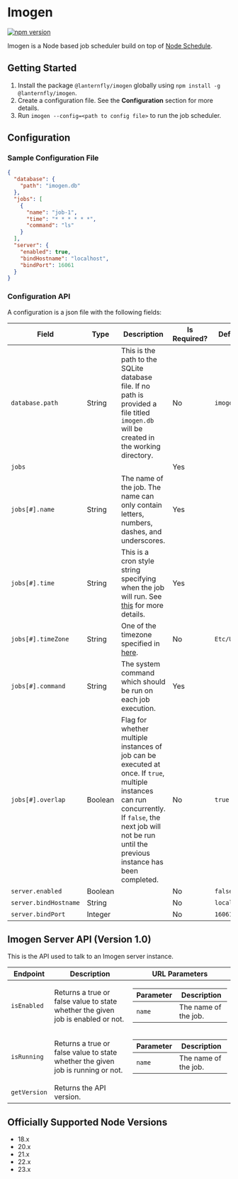 # Imogen

[![npm version](https://img.shields.io/npm/v/@lanternfly/imogen.svg?style=flat)](https://www.npmjs.com/package/@lanternfly/imogen)

Imogen is a Node based job scheduler build on top of [Node Schedule](https://www.npmjs.com/package/node-schedule).

## Getting Started

1. Install the package `@lanternfly/imogen` globally using `npm install -g @lanternfly/imogen`.
2. Create a configuration file. See the **Configuration** section for more details.
3. Run `imogen --config=<path to config file>` to run the job scheduler.

## Configuration

### Sample Configuration File

```json
{
  "database": {
    "path": "imogen.db"
  },
  "jobs": [
    {
      "name": "job-1",
      "time": "* * * * * *",
      "command": "ls"
    }
  ],
  "server": {
    "enabled": true,
    "bindHostname": "localhost",
    "bindPort": 16061
  }
}
```

### Configuration API

A configuration is a json file with the following fields:

| Field                 | Type    | Description                                                                                                                                                                                                      | Is Required? | Default     |
|-----------------------|---------|------------------------------------------------------------------------------------------------------------------------------------------------------------------------------------------------------------------|--------------|-------------|
| `database.path`       | String  | This is the path to the SQLite database file. If no path is provided a file titled `imogen.db` will be created in the working directory.                                                                         | No           | `imogen.db` |
| `jobs`                |         |                                                                                                                                                                                                                  | Yes          |             |
| `jobs[#].name`        | String  | The name of the job. The name can only contain letters, numbers, dashes, and underscores.                                                                                                                        | Yes          |             |
| `jobs[#].time`        | String  | This is a cron style string specifying when the job will run. See [this](https://www.npmjs.com/package/node-schedule#cron-style-scheduling) for more details.                                                    | Yes          |             |
| `jobs[#].timeZone`    | String  | One of the timezone specified in [here](https://en.wikipedia.org/wiki/List_of_tz_database_time_zones).                                                                                                           | No           | `Etc/UTC`   |
| `jobs[#].command`     | String  | The system command which should be run on each job execution.                                                                                                                                                    | Yes          |             |
| `jobs[#].overlap`     | Boolean | Flag for whether multiple instances of job can be executed at once. If `true`, multiple instances can run concurrently. If `false`, the next job will not be run until the previous instance has been completed. | No           | `true`      |
| `server.enabled`      | Boolean |                                                                                                                                                                                                                  | No           | `false`     |
| `server.bindHostname` | String  |                                                                                                                                                                                                                  | No           | `localhost` |
| `server.bindPort`     | Integer |                                                                                                                                                                                                                  | No           | `16061`     |

## Imogen Server API (Version 1.0)
This is the API used to talk to an Imogen server instance.

<table>
    <thead>
        <tr>
            <th>Endpoint</th>
            <th>Description</th>
            <th>URL Parameters</th>
        </tr>
    </thead>
    <tbody>
        <tr>
            <td><code>isEnabled</code></td>
            <td>Returns a true or false value to state whether the given job is enabled or not.</td>
            <td>
                <table>
                    <thead>
                        <tr>
                            <th>Parameter</th>
                            <th>Description</th>
                        </tr>
                    </thead>
                    <tbody>
                        <tr>
                            <td><code>name</code></td>
                            <td>The name of the job.</td>
                        </tr>
                    </tbody>
                </table>
            </td>
        </tr>
        <tr>
            <td><code>isRunning</code></td>
            <td>Returns a true or false value to state whether the given job is running or not.</td>
            <td>
                <table>
                    <thead>
                        <tr>
                            <th>Parameter</th>
                            <th>Description</th>
                        </tr>
                    </thead>
                    <tbody>
                        <tr>
                            <td><code>name</code></td>
                            <td>The name of the job.</td>
                        </tr>
                    </tbody>
                </table>
            </td>
        </tr>
        <tr>
            <td><code>getVersion</code></td>
            <td>Returns the API version.</td>
            <td></td>
        </tr>
    </tbody>
</table>

## Officially Supported Node Versions

- 18.x
- 20.x
- 21.x
- 22.x
- 23.x